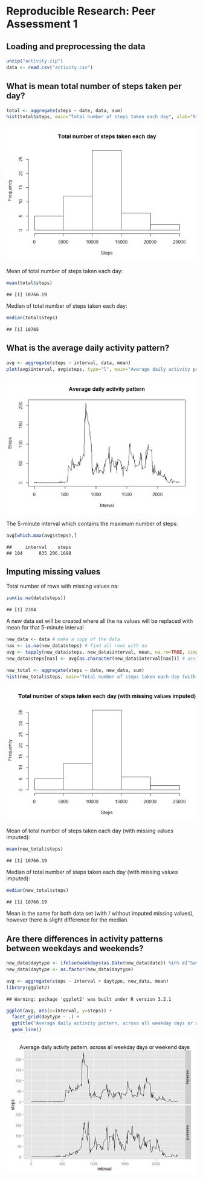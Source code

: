 # Reproducible Research: Peer Assessment 1


## Loading and preprocessing the data

```r
unzip("activity.zip")
data <- read.csv("activity.csv")
```

## What is mean total number of steps taken per day?

```r
total <- aggregate(steps ~ date, data, sum)
hist(total$steps, main="Total number of steps taken each day", xlab="Steps")
```

![](PA1_template_files/figure-html/unnamed-chunk-2-1.png) 

Mean of total number of steps taken each day:

```r
mean(total$steps)
```

```
## [1] 10766.19
```

Median of total number of steps taken each day:

```r
median(total$steps)
```

```
## [1] 10765
```

## What is the average daily activity pattern?

```r
avg <- aggregate(steps ~ interval, data, mean)
plot(avg$interval, avg$steps, type="l", main="Average daily activity pattern", xlab="Interval", ylab="Steps")
```

![](PA1_template_files/figure-html/unnamed-chunk-5-1.png) 

The 5-minute interval which contains the maximum number of steps:

```r
avg[which.max(avg$steps),]
```

```
##     interval    steps
## 104      835 206.1698
```

## Imputing missing values
Total number of rows with missing values na:

```r
sum(is.na(data$steps))
```

```
## [1] 2304
```
A new data set will be created where all the na values will be replaced with mean for that 5-minute interval

```r
new_data <- data # make a copy of the data
nas <- is.na(new_data$steps) # find all rows with na
avg <- tapply(new_data$steps, new_data$interval, mean, na.rm=TRUE, simplify=TRUE) # calculate the avg of interval
new_data$steps[nas] <- avg[as.character(new_data$interval[nas])] # assign the avg value to the missing value
```

```r
new_total <- aggregate(steps ~ date, new_data, sum)
hist(new_total$steps, main="Total number of steps taken each day (with missing values imputed)", xlab="Steps")
```

![](PA1_template_files/figure-html/unnamed-chunk-9-1.png) 

Mean of total number of steps taken each day  (with missing values imputed):

```r
mean(new_total$steps)
```

```
## [1] 10766.19
```

Median of total number of steps taken each day  (with missing values imputed):

```r
median(new_total$steps)
```

```
## [1] 10766.19
```
Mean is the same for both data set (with / without imputed missing values), however there is slight difference for the median.

## Are there differences in activity patterns between weekdays and weekends?

```r
new_data$daytype <- ifelse(weekdays(as.Date(new_data$date)) %in% c("Saturday", "Sunday"), "weekend", "weekday")
new_data$daytype <- as.factor(new_data$daytype)
```

```r
avg <- aggregate(steps ~ interval + daytype, new_data, mean)
library(ggplot2)
```

```
## Warning: package 'ggplot2' was built under R version 3.2.1
```

```r
ggplot(avg, aes(x=interval, y=steps)) +
  facet_grid(daytype ~ .) +
  ggtitle("Average daily activity pattern, across all weekday days or weekend days") +
  geom_line()
```

![](PA1_template_files/figure-html/unnamed-chunk-13-1.png) 

